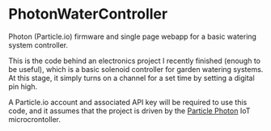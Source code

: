 # PhotonWaterController
Photon (Particle.io) firmware and single page webapp for a basic watering system controller.

This is the code behind an electronics project I recently finished (enough to be useful), which is a basic solenoid controller for garden watering systems. At this stage, it simply turns on a channel for a set time by setting a digital pin high.

A Particle.io account and associated API key will be required to use this code, and it assumes that the project is driven by the [Particle Photon](https://www.particle.io/products/hardware/photon-wifi-dev-kit) IoT microcrontoller.